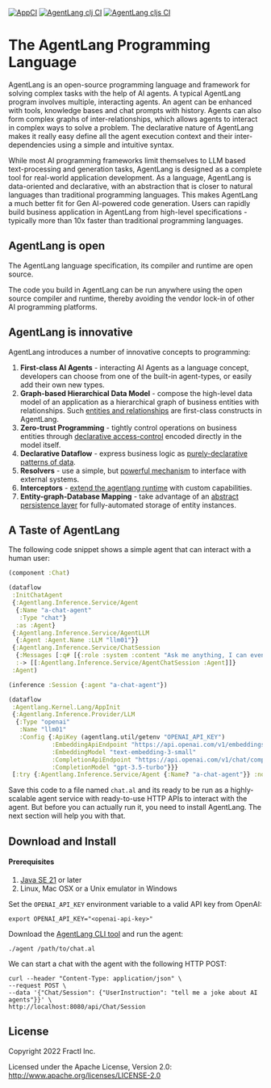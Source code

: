 [![AppCI](https://github.com/agentlang-ai/agentlang/actions/workflows/app.yml/badge.svg)](https://github.com/agentlang-ai/agentlang/actions/workflows/app.yml)
[![AgentLang clj CI](https://github.com/agentlang-ai/agentlang/actions/workflows/agentlang-clj.yml/badge.svg)](https://github.com/agentlang-ai/agentlang/actions/workflows/agentlang-clj.yml)
[![AgentLang cljs CI](https://github.com/agentlang-ai/agentlang/actions/workflows/agentlang-cljs.yml/badge.svg)](https://github.com/agentlang-ai/agentlang/actions/workflows/agentlang-cljs.yml)

# The AgentLang Programming Language
AgentLang is an open-source programming language and framework for solving complex tasks with the help of AI agents.
A typical AgentLang program involves multiple, interacting agents. An agent can be enhanced with tools, knowledge bases and
chat prompts with history. Agents can also form complex graphs of inter-relationships, which allows agents to interact in complex
ways to solve a problem. The declarative nature of AgentLang makes it really easy define all the agent execution context and their
inter-dependencies using a simple and intuitive syntax.

While most AI programming frameworks limit themselves to LLM based text-processing and generation tasks, AgentLang is designed
as a complete tool for real-world application development. As a language, AgentLang is data-oriented and declarative, with
an abstraction that is closer to natural languages than traditional programming languages. This makes AgentLang a much better
fit for Gen AI-powered code generation. Users can rapidly build business application in AgentLang from high-level
specifications - typically more than 10x faster than traditional programming languages.

## AgentLang is open
The AgentLang language specification, its compiler and runtime are open source.

The code you build in AgentLang can be run anywhere using the open source compiler and runtime, thereby avoiding the vendor
lock-in of other AI programming platforms.

## AgentLang is innovative
AgentLang introduces a number of innovative concepts to programming:

1. **First-class AI Agents** - interacting AI Agents as a language concept, developers can choose from one of the built-in agent-types, or easily add their own new types.
2. **Graph-based Hierarchical Data Model** - compose the high-level data model of an application as a hierarchical graph of business entities with relationships. Such [entities and relationships](https://docs.agentlang.io/docs/concepts/data-model) are first-class constructs in AgentLang.
3. **Zero-trust Programming** - tightly control operations on business entities through [declarative access-control](https://docs.agentlang.io/docs/concepts/zero-trust-programming) encoded directly in the model itself.
4. **Declarative Dataflow** - express business logic as [purely-declarative patterns of data](https://docs.agentlang.io/docs/concepts/declarative-dataflow).
5. **Resolvers** - use a simple, but [powerful mechanism](https://docs.agentlang.io/docs/concepts/resolvers) to interface with external systems.
6. **Interceptors** - [extend the agentlang runtime](https://docs.agentlang.io/docs/concepts/interceptors) with custom capabilities.
7. **Entity-graph-Database Mapping** - take advantage of an [abstract persistence layer](https://docs.agentlang.io/docs/concepts/entity-db-mapping) for fully-automated storage of entity instances.

## A Taste of AgentLang

The following code snippet shows a simple agent that can interact with a human user:

```clojure
(component :Chat)

(dataflow
 :InitChatAgent
 {:Agentlang.Inference.Service/Agent
  {:Name "a-chat-agent"
   :Type "chat"}
  :as :Agent}
 {:Agentlang.Inference.Service/AgentLLM
  {:Agent :Agent.Name :LLM "llm01"}}
 {:Agentlang.Inference.Service/ChatSession
  {:Messages [:q# [{:role :system :content "Ask me anything, I can even tell jokes!"}]]}
  :-> [[:Agentlang.Inference.Service/AgentChatSession :Agent]]}
 :Agent)

(inference :Session {:agent "a-chat-agent"})

(dataflow
 :Agentlang.Kernel.Lang/AppInit
 {:Agentlang.Inference.Provider/LLM
  {:Type "openai"
   :Name "llm01"
   :Config {:ApiKey (agentlang.util/getenv "OPENAI_API_KEY")
            :EmbeddingApiEndpoint "https://api.openai.com/v1/embeddings"
            :EmbeddingModel "text-embedding-3-small"
            :CompletionApiEndpoint "https://api.openai.com/v1/chat/completions"
            :CompletionModel "gpt-3.5-turbo"}}}
 [:try {:Agentlang.Inference.Service/Agent {:Name? "a-chat-agent"}} :not-found {:InitChatAgent {}}])
```

Save this code to a file named `chat.al` and its ready to be run as a highly-scalable agent service with ready-to-use
HTTP APIs to interact with the agent. But before you can actually run it, you need to install AgentLang.
The next section will help you with that.

## Download and Install

#### Prerequisites

1. [Java SE 21](https://openjdk.org/projects/jdk/21/) or later
2. Linux, Mac OSX or a Unix emulator in Windows

Set the `OPENAI_API_KEY` environment variable to a valid API key from OpenAI:

```shell
export OPENAI_API_KEY="<openai-api-key>"
```

Download the [AgentLang CLI tool](https://raw.githubusercontent.com/agentlang-ai/agentlang/main/bin/agentlang) and run the agent:

```shell
./agent /path/to/chat.al
```

We can start a chat with the agent with the following HTTP POST:

```shell
curl --header "Content-Type: application/json" \
--request POST \
--data '{"Chat/Session": {"UserInstruction": "tell me a joke about AI agents"}}' \
http://localhost:8080/api/Chat/Session
```

## License

Copyright 2022 Fractl Inc.

Licensed under the Apache License, Version 2.0:
http://www.apache.org/licenses/LICENSE-2.0

